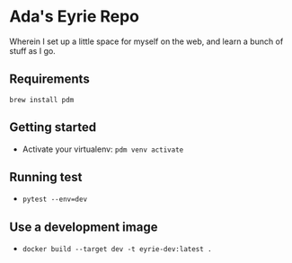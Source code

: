 # Ada's Eyrie Repo

Wherein I set up a little space for myself on the web, and learn a bunch of stuff as I go.

## Requirements

```brew install pdm```

## Getting started

- Activate your virtualenv: `pdm venv activate`

## Running test

- `pytest --env=dev`

## Use a development image

- `docker build --target dev -t eyrie-dev:latest .`